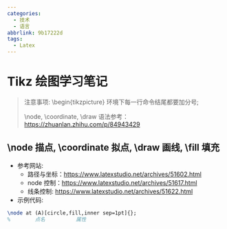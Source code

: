 ```yaml
---
categories:
  - 技术
  - 语言
abbrlink: 9b17222d
tags:
  - Latex
---
```

# Tikz 绘图学习笔记

> 注意事项: \begin{tikzpicture} 环境下每一行命令结尾都要加分号;
>
> \node, \coordinate, \draw 语法参考：https://zhuanlan.zhihu.com/p/84943429

## \node 描点, \coordinate 拟点, \draw 画线, \fill 填充

- 参考网站: 
  - 路径与坐标：https://www.latexstudio.net/archives/51602.html
  - node 控制：https://www.latexstudio.net/archives/51617.html
  - 线条控制: https://www.latexstudio.net/archives/51622.html
- 示例代码:

``` latex
\node at (A)[circle,fill,inner sep=1pt]{};
%        点名          属性              
```

